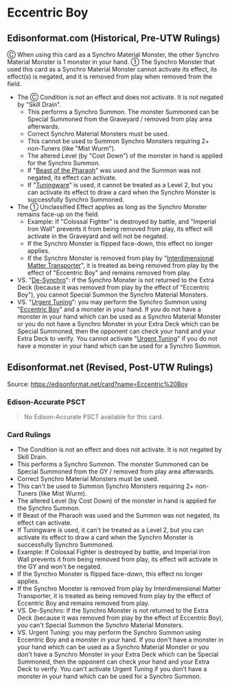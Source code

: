 # Eccentric Boy

## Edisonformat.com (Historical, Pre-UTW Rulings)

Ⓒ When using this card as a Synchro Material Monster, the other Synchro Material Monster is 1 monster in your hand. ① The Synchro Monster that used this card as a Synchro Material Monster cannot activate its effect, its effect(s) is negated, and it is removed from play when removed from the field.

*   The Ⓒ Condition is not an effect and does not activate. It is not negated by "Skill Drain".
    *   This performs a Synchro Summon. The monster Summoned can be Special Summoned from the Graveyard / removed from play area afterwards.
    *   Correct Synchro Material Monsters must be used.
    *   This cannot be used to Summon Synchro Monsters requiring 2+ non-Tuners (like "Mist Wurm").
    *   The altered Level (by "Cost Down") of the monster in hand is applied for the Synchro Summon.
    *   If "[Beast of the Pharaoh](https://yugipedia.com/wiki/Beast_of_the_Pharaoh)" was used and the Summon was not negated, its effect can activate.
    *   If "[Tuningware](https://yugipedia.com/wiki/Tuningware)" is used, it cannot be treated as a Level 2, but you can activate its effect to draw a card when the Synchro Monster is successfully Synchro Summoned.
*   The ① Unclassified Effect applies as long as the Synchro Monster remains face-up on the field.
    *   Example: If "Colossal Fighter" is destroyed by battle, and "Imperial Iron Wall" prevents it from being removed from play, its effect will activate in the Graveyard and will not be negated.
    *   If the Synchro Monster is flipped face-down, this effect no longer applies.
    *   If the Synchro Monster is removed from play by "[Interdimensional Matter Transporter](https://yugipedia.com/wiki/Interdimensional_Matter_Transporter)", it is treated as being removed from play by the effect of "Eccentric Boy" and remains removed from play.
*   VS. "[De-Synchro](https://yugipedia.com/wiki/De-Synchro)": if the Synchro Monster is not returned to the Extra Deck (because it was removed from play by the effect of "Eccentric Boy"), you cannot Special Summon the Synchro Material Monsters.
*   VS. "[Urgent Tuning](https://yugipedia.com/wiki/Urgent_Tuning)": you may perform the Synchro Summon using "[Eccentric Boy](https://yugipedia.com/wiki/Eccentric_Boy)" and a monster in your hand. If you do not have a monster in your hand which can be used as a Synchro Material Monster or you do not have a Synchro Monster in your Extra Deck which can be Special Summoned, then the opponent can check your hand and your Extra Deck to verify. You cannot activate "[Urgent Tuning](https://yugipedia.com/wiki/Urgent_Tuning)" if you do not have a monster in your hand which can be used for a Synchro Summon.

## Edisonformat.net (Revised, Post-UTW Rulings)

Source: https://edisonformat.net/card?name=Eccentric%20Boy

### Edison-Accurate PSCT

> No Edison-Accurate PSCT available for this card.

### Card Rulings

*   The Condition is not an effect and does not activate. It is not negated by Skill Drain.
*   This performs a Synchro Summon. The monster Summoned can be Special Summoned from the GY / removed from play area afterwards.
*   Correct Synchro Material Monsters must be used.
*   This can't be used to Summon Synchro Monsters requiring 2+ non-Tuners (like Mist Wurm).
*   The altered Level (by Cost Down) of the monster in hand is applied for the Synchro Summon.
*   If Beast of the Pharaoh was used and the Summon was not negated, its effect can activate.
*   If Tuningware is used, it can't be treated as a Level 2, but you can activate its effect to draw a card when the Synchro Monster is successfully Synchro Summoned.
*   Example: If Colossal Fighter is destroyed by battle, and Imperial Iron Wall prevents it from being removed from play, its effect will activate in the GY and won't be negated.
*   If the Synchro Monster is flipped face-down, this effect no longer applies.
*   If the Synchro Monster is removed from play by Interdimensional Matter Transporter, it is treated as being removed from play by the effect of Eccentric Boy and remains removed from play.
*   VS. De-Synchro: if the Synchro Monster is not returned to the Extra Deck (because it was removed from play by the effect of Eccentric Boy), you can't Special Summon the Synchro Material Monsters.
*   VS. Urgent Tuning: you may perform the Synchro Summon using Eccentric Boy and a monster in your hand. If you don't have a monster in your hand which can be used as a Synchro Material Monster or you don't have a Synchro Monster in your Extra Deck which can be Special Summoned, then the opponent can check your hand and your Extra Deck to verify. You can't activate Urgent Tuning if you don't have a monster in your hand which can be used for a Synchro Summon.
            